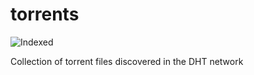 torrents 
========
![Indexed](https://img.shields.io/badge/indexed-259864-blue)

Collection of torrent files discovered in the DHT network
